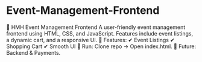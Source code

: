 # Event-Management-Frontend
🎉 HMH Event Management Frontend A user-friendly event management frontend using HTML, CSS, and JavaScript. Features include event listings, a dynamic cart, and a responsive UI.  📌 Features: ✔ Event Listings ✔ Shopping Cart ✔ Smooth UI  📂 Run: Clone repo → Open index.html.  🔹 Future: Backend &amp; Payments.

